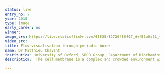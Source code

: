 ```yaml
---
status: live
entry_no: 5
year: 2015
type: image 
early_career: no 
winner: 
image_src: https://live.staticflickr.com/65535/52720456407_def58a9a81_c_d.jpg
video_src: 
title: Flow visualisation through periodic boxes
name: Dr Matthieu Chavent
institution: University of Oxford, SBCB Group, Department of Biochemistry
description:  The cell membrane is a complex and crowded environment with different types of molecules such as lipids and proteins which are in a  dynamic equilibrium. To try to better understand this dynamic behaviour, it is possible to develop theoretical models mimicking this  membrane. Animating such models can be very challenging. Thus we used calculations launched on ARCHER computer to see how the constituents  of this membrane interact together. Inspired by approaches in physics to depict wind or ocean currents we developed a new way to display  collective movements of lipids molecules constituting the  <a href="http://sbcb.bioch.ox.ac.uk/flows/">membrane model</a>.  This visualization allows  displaying flow-like movements of lipids. To simulate an infinite system, the unit cell in the center is repeated in all the directions. We  can see that the flows extend from one box to the other to create large vortices.
  
---
```

